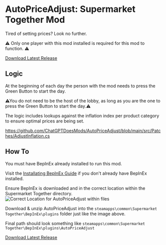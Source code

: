 # AutoPriceAdjust: Supermarket Together Mod
Tired of setting prices? Look no further.

⚠ Only one player with this mod installed is required for this mod to function. ⚠

[Download Latest Release](https://github.com/ChatGPTDoesMods/AutoPriceAdjust/releases)

## Logic

At the beginning of each day the person with the mod needs to press the Green Button to start the day. 

⚠You do not need to be the host of the lobby, as long as you are the one to press the Green Button to start the day.⚠

The logic includes lookups against the inflation index per product category to ensure optimal prices are being set.

https://github.com/ChatGPTDoesMods/AutoPriceAdjust/blob/main/src/Patches/AdjustInflation.cs

## How To

You must have BepInEx already installed to run this mod.

Visit the [Installating BepInEx Guide](https://docs.bepinex.dev/articles/user_guide/installation/index.html) if you don't already have BepInEx installed.

Ensure BepInEx is downloaded and in the correct location within the Supermarket Together directory.
![Correct Location for AutoPriceAdjust within files](https://github.com/user-attachments/assets/87f1adb3-d99c-4fc8-b520-ddb1b9e22ef5)

Download & unzip AutoPriceAdjust into the `steamapps\common\Supermarket Together\BepInEx\plugins` folder just like the image above.

Final path should look something like `steamapps\common\Supermarket Together\BepInEx\plugins\AutoPriceAdjust`

[Download Latest Release](https://github.com/ChatGPTDoesMods/AutoPriceAdjust/releases)
